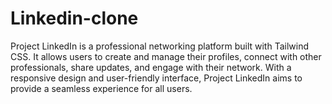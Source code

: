 # Linkedin-clone
Project LinkedIn is a professional networking platform built with Tailwind CSS. It allows users to create and manage their profiles, connect with other professionals, share updates, and engage with their network. With a responsive design and user-friendly interface, Project LinkedIn aims to provide a seamless experience for all users.
